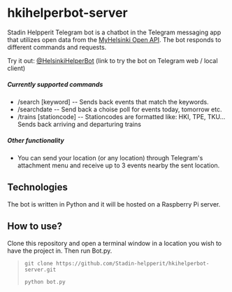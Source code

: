 # hkihelperbot-server

Stadin Helpperit Telegram bot is a chatbot in the Telegram messaging app that utilizes open data from the [MyHelsinki Open API](http://open-api.myhelsinki.fi/).
The bot responds to different commands and requests. 

Try it out: [@HelsinkiHelperBot](https://t.me/HelsinkiHelperBot) (link to try the bot on Telegram web / local client)

##### Currently supported commands

- /search [keyword] -- Sends back events that match the keywords.
- /searchdate -- Send back a choise poll for events today, tomorrow etc.
- /trains [stationcode] -- Stationcodes are formatted like: HKI, TPE, TKU... Sends back arriving and departuring trains

##### Other functionality

- You can send your location (or any location) through Telegram's attachment menu and receive up to 3 events nearby the sent location.

## Technologies

The bot is written in Python and it will be hosted on a Raspberry Pi server. 

## How to use?

Clone this repository and open a terminal window in a location you wish to have the project in. Then run Bot.py.

>`git clone https://github.com/Stadin-helpperit/hkihelperbot-server.git`
>
>`python bot.py`
